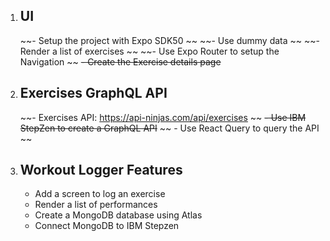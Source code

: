 1. ## UI ## 
    ~~- Setup the project with Expo SDK50 ~~
    ~~- Use dummy data ~~
    ~~- Render a list of exercises ~~
    ~~- Use Expo Router to setup the Navigation ~~
    ~~- Create the Exercise details page~~

2. ## Exercises GraphQL API ##
    ~~- Exercises API: https://api-ninjas.com/api/exercises ~~
    ~~- Use IBM StepZen to create a GraphQL API~~
    ~~ - Use React Query to query the API ~~

3. ## Workout Logger Features ##
    - Add a screen to log an exercise 
    - Render a list of performances 
    - Create a MongoDB database using Atlas 
    - Connect MongoDB to IBM Stepzen